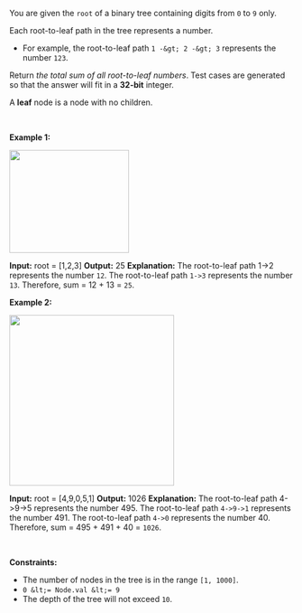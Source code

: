 You are given the `` root `` of a binary tree containing digits from `` 0 `` to `` 9 `` only.

Each root-to-leaf path in the tree represents a number.

*   For example, the root-to-leaf path `` 1 -&gt; 2 -&gt; 3 `` represents the number `` 123 ``.

Return _the total sum of all root-to-leaf numbers_. Test cases are generated so that the answer will fit in a __32-bit__ integer.

A __leaf__ node is a node with no children.

&nbsp;

__Example 1:__

<img alt="" src="https://assets.leetcode.com/uploads/2021/02/19/num1tree.jpg" style="width: 212px; height: 182px;"/>

<strong>Input:</strong> root = [1,2,3]
    <strong>Output:</strong> 25
    <strong>Explanation:</strong>
    The root-to-leaf path 1-&gt;2 represents the number <code>12</code>.
    The root-to-leaf path <code>1-&gt;3</code> represents the number <code>13</code>.
    Therefore, sum = 12 + 13 = <code>25</code>.

__Example 2:__

<img alt="" src="https://assets.leetcode.com/uploads/2021/02/19/num2tree.jpg" style="width: 292px; height: 302px;"/>

<strong>Input:</strong> root = [4,9,0,5,1]
    <strong>Output:</strong> 1026
    <strong>Explanation:</strong>
    The root-to-leaf path 4-&gt;9-&gt;5 represents the number 495.
    The root-to-leaf path <code>4-&gt;9-&gt;1</code> represents the number 491.
    The root-to-leaf path <code>4-&gt;0</code> represents the number 40.
    Therefore, sum = 495 + 491 + 40 = <code>1026</code>.

&nbsp;

__Constraints:__

*   The number of nodes in the tree is in the range `` [1, 1000] ``.
*   `` 0 &lt;= Node.val &lt;= 9 ``
*   The depth of the tree will not exceed `` 10 ``.